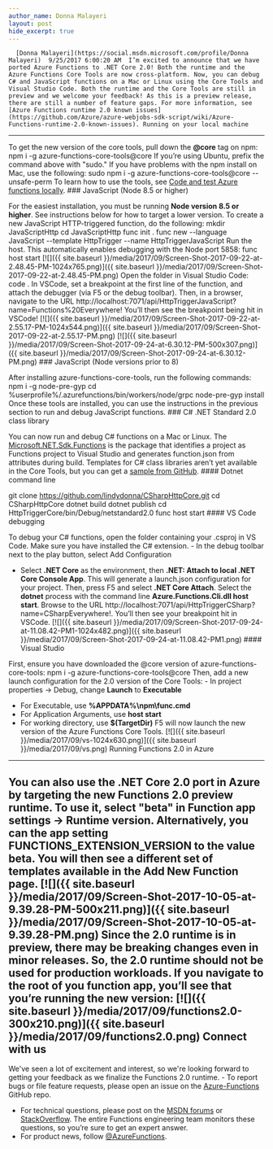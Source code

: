 ```yaml
---
author_name: Donna Malayeri
layout: post
hide_excerpt: true
---
```

      [Donna Malayeri](https://social.msdn.microsoft.com/profile/Donna Malayeri)  9/25/2017 6:00:20 AM  I’m excited to announce that we have ported Azure Functions to .NET Core 2.0! Both the runtime and the Azure Functions Core Tools are now cross-platform. Now, you can debug C# and JavaScript functions on a Mac or Linux using the Core Tools and Visual Studio Code. Both the runtime and the Core Tools are still in preview and we welcome your feedback! As this is a preview release, there are still a number of feature gaps. For more information, see [Azure Functions runtime 2.0 known issues](https://github.com/Azure/azure-webjobs-sdk-script/wiki/Azure-Functions-runtime-2.0-known-issues). Running on your local machine
-----------------------------

 To get the new version of the core tools, pull down the **@core** tag on npm: npm i -g azure-functions-core-tools@core If you’re using Ubuntu, prefix the command above with "sudo." If you have problems with the npm install on Mac, use the following: sudo npm i -g azure-functions-core-tools@core --unsafe-perm To learn how to use the tools, see [Code and test Azure functions locally](https://docs.microsoft.com/en-us/azure/azure-functions/functions-run-local). ### JavaScript (Node 8.5 or higher)

 For the easiest installation, you must be running **Node version 8.5 or higher**. See instructions below for how to target a lower version. To create a new JavaScript HTTP-triggered function, do the following: mkdir JavaScriptHttp cd JavaScriptHttp func init . func new --language JavaScript --template HttpTrigger --name HttpTriggerJavaScript Run the host. This automatically enables debugging with the Node port 5858: func host start [![]({{ site.baseurl }}/media/2017/09/Screen-Shot-2017-09-22-at-2.48.45-PM-1024x765.png)]({{ site.baseurl }}/media/2017/09/Screen-Shot-2017-09-22-at-2.48.45-PM.png) Open the folder in Visual Studio Code: code . In VSCode, set a breakpoint at the first line of the function, and attach the debugger (via F5 or the debug toolbar). Then, in a browser, navigate to the URL http://localhost:7071/api/HttpTriggerJavaScript?name=Functions%20Everywhere! You’ll then see the breakpoint being hit in VSCode! [![]({{ site.baseurl }}/media/2017/09/Screen-Shot-2017-09-22-at-2.55.17-PM-1024x544.png)]({{ site.baseurl }}/media/2017/09/Screen-Shot-2017-09-22-at-2.55.17-PM.png) [![]({{ site.baseurl }}/media/2017/09/Screen-Shot-2017-09-24-at-6.30.12-PM-500x307.png)]({{ site.baseurl }}/media/2017/09/Screen-Shot-2017-09-24-at-6.30.12-PM.png) ### JavaScript (Node versions prior to 8)

 After installing azure-functions-core-tools, run the following commands: npm i -g node-pre-gyp cd %userprofile%/.azurefunctions/bin/workers/node/grpc node-pre-gyp install  Once these tools are installed, you can use the instructions in the previous section to run and debug JavaScript functions. ### C# .NET Standard 2.0 class library

 You can now run and debug C# functions on a Mac or Linux. The [Microsoft.NET.Sdk.Functions](https://www.nuget.org/packages/Microsoft.NET.Sdk.Functions) is the package that identifies a project as Functions project to Visual Studio and generates function.json from attributes during build. Templates for C# class libraries aren’t yet available in the Core Tools, but you can get a [sample from GitHub](https://github.com/lindydonna/CSharpHttpCore). #### Dotnet command line

 git clone https://github.com/lindydonna/CSharpHttpCore.git cd CSharpHttpCore dotnet build dotnet publish cd HttpTriggerCore/bin/Debug/netstandard2.0 func host start  #### VS Code debugging

 To debug your C# functions, open the folder containing your .csproj in VS Code. Make sure you have installed the C# extension.  - In the debug toolbar next to the play button, select Add Configuration
 - Select **.NET Core** as the environment, then **.NET: Attach to local .NET Core Console App**.
  This will generate a launch.json configuration for your project. Then, press F5 and select **.NET Core Attach**. Select the **dotnet** process with the command line **Azure.Functions.Cli.dll host start**. Browse to the URL http://localhost:7071/api/HttpTriggerCSharp?name=CSharpEverywhere!. You’ll then see your breakpoint hit in VSCode. [![]({{ site.baseurl }}/media/2017/09/Screen-Shot-2017-09-24-at-11.08.42-PM1-1024x482.png)]({{ site.baseurl }}/media/2017/09/Screen-Shot-2017-09-24-at-11.08.42-PM1.png) #### Visual Studio

 First, ensure you have downloaded the @core version of azure-functions-core-tools: npm i -g azure-functions-core-tools@core Then, add a new launch configuration for the 2.0 version of the Core Tools:  - In project properties -> Debug, change **Launch** to **Executable**
 - For Executable, use **%APPDATA%\npm\func.cmd**
 - For Application Arguments, use **host start**
 - For working directory, use **$(TargetDir)**
  F5 will now launch the new version of the Azure Functions Core Tools. [![]({{ site.baseurl }}/media/2017/09/vs-1024x630.png)]({{ site.baseurl }}/media/2017/09/vs.png) Running Functions 2.0 in Azure
------------------------------

 You can also use the .NET Core 2.0 port in Azure by targeting the new Functions 2.0 preview runtime. To use it, select "beta" in **Function app settings -> Runtime version**. Alternatively, you can the app setting FUNCTIONS\_EXTENSION\_VERSION to the value beta. You will then see a different set of templates available in the Add New Function page. [![]({{ site.baseurl }}/media/2017/09/Screen-Shot-2017-10-05-at-9.39.28-PM-500x211.png)]({{ site.baseurl }}/media/2017/09/Screen-Shot-2017-10-05-at-9.39.28-PM.png) Since the 2.0 runtime is in preview, there may be breaking changes even in minor releases. So, the 2.0 runtime should **not** be used for production workloads. If you navigate to the root of you function app, you’ll see that you’re running the new version: [![]({{ site.baseurl }}/media/2017/09/functions2.0-300x210.png)]({{ site.baseurl }}/media/2017/09/functions2.0.png) Connect with us
---------------

 We've seen a lot of excitement and interest, so we're looking forward to getting your feedback as we finalize the Functions 2.0 runtime.  - To report bugs or file feature requests, please open an issue on the [Azure-Functions](https://github.com/Azure/Azure-Functions) GitHub repo.
 - For technical questions, please post on the [MSDN forums](https://social.msdn.microsoft.com/Forums/azure/en-US/home?forum=azurefunctions) or [StackOverflow](https://stackoverflow.com/questions/tagged/azure-functions). The entire Functions engineering team monitors these questions, so you’re sure to get an expert answer.
 - For product news, follow [@AzureFunctions](https://twitter.com/AzureFunctions).
      
